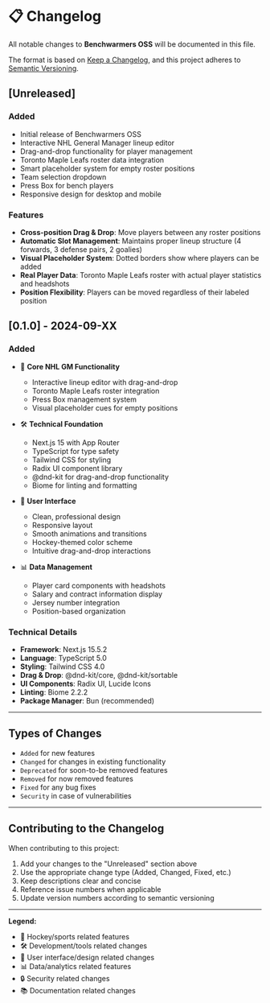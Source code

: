 # 📋 Changelog

All notable changes to **Benchwarmers OSS** will be documented in this file.

The format is based on [Keep a Changelog](https://keepachangelog.com/en/1.0.0/),
and this project adheres to [Semantic Versioning](https://semver.org/spec/v2.0.0.html).

## [Unreleased]

### Added
- Initial release of Benchwarmers OSS
- Interactive NHL General Manager lineup editor
- Drag-and-drop functionality for player management
- Toronto Maple Leafs roster data integration
- Smart placeholder system for empty roster positions
- Team selection dropdown
- Press Box for bench players
- Responsive design for desktop and mobile

### Features
- **Cross-position Drag & Drop**: Move players between any roster positions
- **Automatic Slot Management**: Maintains proper lineup structure (4 forwards, 3 defense pairs, 2 goalies)
- **Visual Placeholder System**: Dotted borders show where players can be added
- **Real Player Data**: Toronto Maple Leafs roster with actual player statistics and headshots
- **Position Flexibility**: Players can be moved regardless of their labeled position

## [0.1.0] - 2024-09-XX

### Added
- 🏒 **Core NHL GM Functionality**
  - Interactive lineup editor with drag-and-drop
  - Toronto Maple Leafs roster integration
  - Press Box management system
  - Visual placeholder cues for empty positions

- 🛠️ **Technical Foundation**
  - Next.js 15 with App Router
  - TypeScript for type safety
  - Tailwind CSS for styling
  - Radix UI component library
  - @dnd-kit for drag-and-drop functionality
  - Biome for linting and formatting

- 🎨 **User Interface**
  - Clean, professional design
  - Responsive layout
  - Smooth animations and transitions
  - Hockey-themed color scheme
  - Intuitive drag-and-drop interactions

- 📊 **Data Management**
  - Player card components with headshots
  - Salary and contract information display
  - Jersey number integration
  - Position-based organization

### Technical Details
- **Framework**: Next.js 15.5.2
- **Language**: TypeScript 5.0
- **Styling**: Tailwind CSS 4.0
- **Drag & Drop**: @dnd-kit/core, @dnd-kit/sortable
- **UI Components**: Radix UI, Lucide Icons
- **Linting**: Biome 2.2.2
- **Package Manager**: Bun (recommended)

---

## Types of Changes

- `Added` for new features
- `Changed` for changes in existing functionality
- `Deprecated` for soon-to-be removed features
- `Removed` for now removed features
- `Fixed` for any bug fixes
- `Security` in case of vulnerabilities

---

## Contributing to the Changelog

When contributing to this project:
1. Add your changes to the "Unreleased" section above
2. Use the appropriate change type (Added, Changed, Fixed, etc.)
3. Keep descriptions clear and concise
4. Reference issue numbers when applicable
5. Update version numbers according to semantic versioning

---

**Legend:**
- 🏒 Hockey/sports related features
- 🛠️ Development/tools related changes
- 🎨 User interface/design related changes
- 📊 Data/analytics related features
- 🔒 Security related changes
- 📚 Documentation related changes
